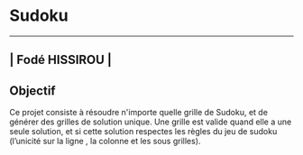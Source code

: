 # Sudoku
---

|               Fodé HISSIROU               |
---


##  Objectif

Ce projet consiste à résoudre n'importe quelle grille de Sudoku, et de générer des grilles de solution unique.
Une grille est valide quand elle a une seule solution, et si cette solution respectes les règles du jeu de sudoku (l’unicité sur la ligne , la colonne et les sous grilles).
